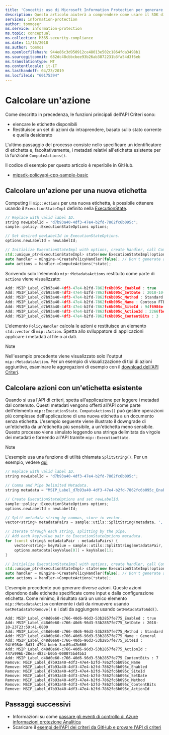 ```yaml
---
title: 'Concetti: uso di Microsoft Information Protection per generare eventi di controllo'
description: Questo articolo aiuterà a comprendere come usare il SDK di Microsoft Information Protection per il calcolo.
services: information-protection
author: tommoser
ms.service: information-protection
ms.topic: conceptual
ms.collection: M365-security-compliance
ms.date: 11/16/2018
ms.author: tommos
ms.openlocfilehash: 944e86c3d950912ce48013e502c1864fda3498b1
ms.sourcegitcommit: 682dc48cbbcbee93b26ab3872231b3fa54d3f6eb
ms.translationtype: MT
ms.contentlocale: it-IT
ms.lasthandoff: 04/23/2019
ms.locfileid: "60175394"
---
```

# <a name="compute-an-action"></a>Calcolare un'azione

Come descritto in precedenza, le funzioni principali dell'API Criteri sono:
- elencare le etichette disponibili
- Restituisce un set di azioni da intraprendere, basato sullo stato corrente e quella desiderato

L'ultimo passaggio del processo consiste nello specificare un identificatore di etichetta e, facoltativamente, i metadati relativi all'etichetta esistente per la funzione `ComputeActions()`.

Il codice di esempio per questo articolo è reperibile in GitHub.

* [mipsdk-policyapi-cpp-sample-basic](https://github.com/Azure-Samples/mipsdk-policyapi-cpp-sample-basic)

## <a name="compute-an-action-for-a-new-label"></a>Calcolare un'azione per una nuova etichetta

Computing il `mip::Actions` per una nuova etichetta, è possibile ottenere usando il `ExecutionStateImpl` definito nella [ExecutionState](concept-handler-policy-executionstate-cpp.md).

```cpp
// Replace with valid label ID.
string newLabelId = "d7b93a40-4df3-47e4-b2fd-7862fc6b095c"; 
sample::policy::ExecutionStateOptions options;

// Set desired newLabelId in ExecutionStateOptions.
options.newLabelId = newLabelId;

// Initialize ExecutionStateImpl with options, create handler, call ComputeActions.
std::unique_ptr<ExecutionStateImpl> state(new ExecutionStateImpl(options));
auto handler = mEngine->CreatePolicyHandler(false); // Don't generate audit event.
auto actions = handler->ComputeActions(*state);
```

Scrivendo solo l'elemento `mip::MetadataActions` restituito come parte di `actions` viene visualizzato:

```cpp
Add: MSIP_Label_d7b93a40-4df3-47e4-b2fd-7862fc6b095c_Enabled : true
Add: MSIP_Label_d7b93a40-4df3-47e4-b2fd-7862fc6b095c_SetDate : 2018-10-23T20:39:06-0800
Add: MSIP_Label_d7b93a40-4df3-47e4-b2fd-7862fc6b095c_Method : Standard
Add: MSIP_Label_d7b93a40-4df3-47e4-b2fd-7862fc6b095c_Name : Contoso FTEs (C)
Add: MSIP_Label_d7b93a40-4df3-47e4-b2fd-7862fc6b095c_SiteId : 94f6984e-8d31-4794-bdeb-3ac89ad2b660
Add: MSIP_Label_d7b93a40-4df3-47e4-b2fd-7862fc6b095c_ActionId : 2266fbe8-a0d9-44e8-bad8-00008f2a0915
Add: MSIP_Label_d7b93a40-4df3-47e4-b2fd-7862fc6b095c_ContentBits : 3
```

L'elemento `PolicyHandler` calcola le azioni e restituisce un elemento `std::vector` di `mip::Action`. Spetta allo sviluppatore di applicazioni applicare i metadati al file o ai dati.

> [!NOTE]
> Nell'esempio precedente viene visualizzato solo l'output `mip::MetadataAction`. Per un esempio di visualizzazione di tipi di azioni aggiuntive, esaminare le aggregazioni di esempio con il [download dell'API Criteri](https://aka.ms/mipsdkbins).

## <a name="compute-actions-with-an-existing-label"></a>Calcolare azioni con un'etichetta esistente

Quando si usa l'API di criteri, spetta all'applicazione per leggere i metadati dal contenuto. Questi metadati vengono offerti all'API come parte dell'elemento `mip::ExecutionState`. `ComputeActions()` può gestire operazioni più complesse dell'applicazione di una nuova etichetta a un documento senza etichetta. L'esempio seguente viene illustrato il downgrade di un'etichetta da un'etichetta più sensibile, a un'etichetta meno sensibile. Questo processo viene simulato leggendo una stringa delimitata da virgole dei metadati e fornendo all'API tramite `mip::ExecutionState`.

> [!NOTE]
> L'esempio usa una funzione di utilità chiamata `SplitString()`. Per un esempio, vedere [qui](https://github.com/Azure-Samples/mipsdk-policyapi-cpp-sample-basic/blob/master/mipsdk-policyapi-cpp-sample-basic/utils.cpp)

```cpp
// Replace with valid label ID.
string newLabelId = "d7b93a40-4df3-47e4-b2fd-7862fc6b095c";

// Comma and Pipe Delimited Metadata.
string metadata = "MSIP_Label_d7b93a40-4df3-47e4-b2fd-7862fc6b095c_Enabled|true,MSIP_Label_d7b93a40-4df3-47e4-b2fd-7862fc6b095c_SetDate|2018-10-23T21:53:31-0800,MSIP_Label_d7b93a40-4df3-47e4-b2fd-7862fc6b095c_Method|Standard,MSIP_Label_d7b93a40-4df3-47e4-b2fd-7862fc6b095c_Name|Contoso FTEs (C),MSIP_Label_d7b93a40-4df3-47e4-b2fd-7862fc6b095c_SiteId|94f6984e-8d31-4794-bdeb-3ac89ad2b660,MSIP_Label_d7b93a40-4df3-47e4-b2fd-7862fc6b095c_ActionId|b56491d9-155f-40ff-866f-0000acd85c31,MSIP_Label_d7b93a40-4df3-47e4-b2fd-7862fc6b095c_ContentBits|7";

// Create ExecutionStateOptions and set newLabelId.
sample::policy::ExecutionStateOptions options;
options.newLabelId = newLabelId;

// Split metadata string by commas, store in vector.
vector<string> metadataPairs = sample::utils::SplitString(metadata, ','); 

// Iterate through each string, splitting by the pipe.
// Add each key/value pair to ExecutionStateOptions metadata.
for (const string& metadataPair : metadataPairs) {
    vector<string> keyValue = sample::utils::SplitString(metadataPair, '|');
    options.metadata[keyValue[0]] = keyValue[1];
}

// Initialize ExecutionStateImpl with options, create handler, call ComputeActions
std::unique_ptr<ExecutionStateImpl> state(new ExecutionStateImpl(options));
auto handler = mEngine->CreatePolicyHandler(false); // Don't generate audit event.
auto actions = handler->ComputeActions(*state);
```

L'esempio precedente può generare diverse azioni. Queste azioni dipendono dalle etichette specificate come input e dalla configurazione etichetta. Come minimo, il risultato sarà un unico elemento `mip::MetadataAction` contenente i dati da rimuovere usando `GetMetadataToRemove()` e i dati da aggiungere usando `GetMetadataToAdd()`.

```
Add: MSIP_Label_d48d0e60-c766-40d6-96d3-53b2857fe775_Enabled : true
Add: MSIP_Label_d48d0e60-c766-40d6-96d3-53b2857fe775_SetDate : 2018-10-23T23:59:41-0800
Add: MSIP_Label_d48d0e60-c766-40d6-96d3-53b2857fe775_Method : Standard
Add: MSIP_Label_d48d0e60-c766-40d6-96d3-53b2857fe775_Name : General
Add: MSIP_Label_d48d0e60-c766-40d6-96d3-53b2857fe775_SiteId : 94f6984e-8d31-4794-bdeb-3ac89ad2b660
Add: MSIP_Label_d48d0e60-c766-40d6-96d3-53b2857fe775_ActionId : 447a996b-28ea-482c-b0b5-000075bd4bb3
Add: MSIP_Label_d48d0e60-c766-40d6-96d3-53b2857fe775_ContentBits : 7
Remove: MSIP_Label_d7b93a40-4df3-47e4-b2fd-7862fc6b095c_Name
Remove: MSIP_Label_d7b93a40-4df3-47e4-b2fd-7862fc6b095c_Enabled
Remove: MSIP_Label_d7b93a40-4df3-47e4-b2fd-7862fc6b095c_SiteId
Remove: MSIP_Label_d7b93a40-4df3-47e4-b2fd-7862fc6b095c_SetDate
Remove: MSIP_Label_d7b93a40-4df3-47e4-b2fd-7862fc6b095c_Method
Remove: MSIP_Label_d7b93a40-4df3-47e4-b2fd-7862fc6b095c_ContentBits
Remove: MSIP_Label_d7b93a40-4df3-47e4-b2fd-7862fc6b095c_ActionId
```

## <a name="next-steps"></a>Passaggi successivi

- Informazioni su come [passare gli eventi di controllo di Azure informazioni protezione Analitica](concept-handler-policy-auditing-cpp.md)
- Scaricare il [esempi dell'API dei criteri da GitHub e provare l'API di criteri](https://azure.microsoft.com/resources/samples/?sort=0&term=mipsdk+policyapi)
